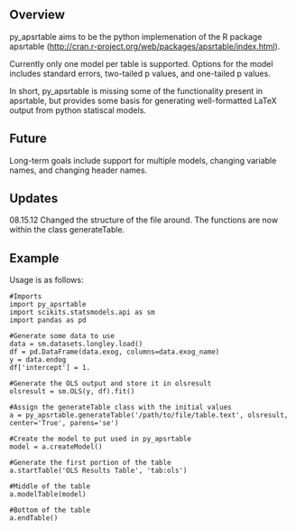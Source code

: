Overview
--------

py_apsrtable aims to be the python implemenation of the R package apsrtable (http://cran.r-project.org/web/packages/apsrtable/index.html).

Currently only one model per table is supported. Options for the model includes standard errors, two-tailed p values, and one-tailed p values.

In short, py_apsrtable is missing some of the functionality present in apsrtable, but provides some basis for generating well-formatted LaTeX output from python statiscal models.

Future
------

Long-term goals include support for multiple models, changing variable names, and 
changing header names.

Updates
-------

08.15.12 Changed the structure of the file around. The functions are now within the
class generateTable. 

Example
-------

Usage is as follows:
    
    #Imports
    import py_apsrtable
    import scikits.statsmodels.api as sm
    import pandas as pd

    #Generate some data to use
    data = sm.datasets.longley.load()
    df = pd.DataFrame(data.exog, columns=data.exog_name)
    y = data.endog
    df['intercept'] = 1.

    #Generate the OLS output and store it in olsresult
    olsresult = sm.OLS(y, df).fit()

    #Assign the generateTable class with the initial values
    a = py_apsrtable.generateTable('/path/to/file/table.text', olsresult, center='True', parens='se')

    #Create the model to put used in py_apsrtable
    model = a.createModel()

    #Generate the first portion of the table
    a.startTable('OLS Results Table', 'tab:ols')

    #Middle of the table
    a.modelTable(model)

    #Bottom of the table
    a.endTable()



